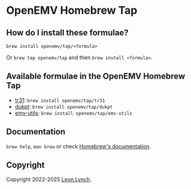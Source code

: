 # OpenEMV Homebrew Tap

## How do I install these formulae?

`brew install openemv/tap/<formula>`

Or `brew tap openemv/tap` and then `brew install <formula>`.

## Available formulae in the OpenEMV Homebrew Tap

* [tr31](https://github.com/openemv/tr31): `brew install openemv/tap/tr31`
* [dukpt](https://github.com/openemv/dukpt): `brew install openemv/tap/dukpt`
* [emv-utils](https://github.com/openemv/emv-utils): `brew install openemv/tap/emv-utils`

## Documentation

`brew help`, `man brew` or check [Homebrew's documentation](https://docs.brew.sh).

## Copyright

Copyright 2022-2025 [Leon Lynch](https://github.com/leonlynch).
